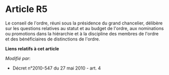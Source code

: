 # Article R5

Le conseil de l'ordre, réuni sous la présidence du grand chancelier, délibère sur les questions relatives au statut et au
budget de l'ordre, aux nominations ou promotions dans la hiérarchie et à la discipline     des membres de l'ordre et des
bénéficiaires de distinctions de l'ordre.

**Liens relatifs à cet article**

_Modifié par_:

  - Décret n°2010-547 du 27 mai 2010 - art. 4
